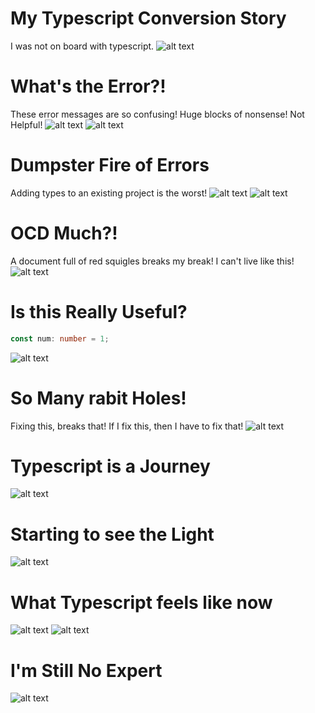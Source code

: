 # My Typescript Conversion Story

I was not on board with typescript.
![alt text](https://cdn.thenewstack.io/media/2022/01/10b88c68-typescript-logo.png "Typescript")

# What's the Error?!

These error messages are so confusing! Huge blocks of nonsense! Not Helpful!
![alt text](https://www.techrepublic.com/wp-content/uploads/2009/08/titlepage.png "Confusing errors")
![alt text](https://imgflip.com/s/meme/Jackie-Chan-WTF.jpg "Jakie Chan Meme")

# Dumpster Fire of Errors

Adding types to an existing project is the worst!
![alt text](https://images7.memedroid.com/images/UPLOADED137/5490f363cbaf2.jpeg "Highlight All the Things")
![alt text](https://encrypted-tbn0.gstatic.com/images?q=tbn:ANd9GcSNIT7Qgp8Cn2gUehvck2rrHIpg_xpKIWKG6g&usqp=CAU "Highlight All the Things")

# OCD Much?!

A document full of red squigles breaks my break! I can't live like this!
![alt text](https://pbs.twimg.com/media/B_BxfEoWoAADQM_?format=jpg&name=small "2 Kinds of People")

# Is this Really Useful?

```typescript
const num: number = 1;
```

![alt text](https://media.makeameme.org/created/tell-me-something-wsf4r7.jpg "Tell me something I don't know")

# So Many rabit Holes!

Fixing this, breaks that! If I fix this, then I have to fix that!
![alt text](https://preview.redd.it/b2l3zk6je6z61.png?auto=webp&s=3eb4147bbe1ad4b7953ee0bd9682c5d94e5a7fea "Rabbit Holes")

# Typescript is a Journey

![alt text](https://media.makeameme.org/created/one-does-not-6ef0944d8e.jpg "Typescript no simple")

# Starting to see the Light

![alt text](https://media.makeameme.org/created/i-can-see-f2l2mk.jpg "Tell me something I don't know")

# What Typescript feels like now

![alt text](https://img-9gag-fun.9cache.com/photo/aRrNEZQ_460s.jpg "Javascript vs Typescript 2")
![alt text](https://pbs.twimg.com/media/EzRewP5VUAowWoN.png "Javascript vs Typescript 2")

# I'm Still No Expert

![alt text](https://media.makeameme.org/created/brace-yourselves-typescript.jpg "Typescript")
